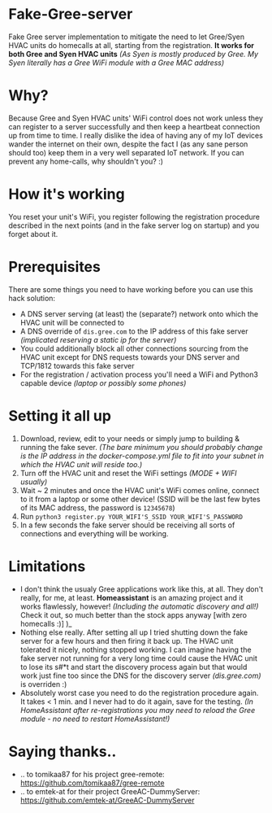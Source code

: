 # Fake-Gree-server
Fake Gree server implementation to mitigate the need to let Gree/Syen HVAC units do homecalls at all, starting from the registration.
**It works for both Gree and Syen HVAC units** _(As Syen is mostly produced by Gree. My Syen literally has a Gree WiFi module with a Gree MAC address)_

# Why?
Because Gree and Syen HVAC units' WiFi control does not work unless they can register to a server successfully and then keep a heartbeat connection up from time to time. I really dislike the idea of having any of my IoT devices wander the internet on their own, despite the fact I (as any sane person should too) keep them in a very well separated IoT network. If you can prevent any home-calls, why shouldn't you? :)

# How it's working
You reset your unit's WiFi, you register following the registration procedure described in the next points (and in the fake server log on startup) and you forget about it.

# Prerequisites
There are some things you need to have working before you can use this hack solution:
* A DNS server serving (at least) the (separate?) network onto which the HVAC unit will be connected to
* A DNS override of `dis.gree.com` to the IP address of this fake server _(implicated reserving a static ip for the server)_
* You could additionally block all other connections sourcing from the HVAC unit except for DNS requests towards your DNS server and TCP/1812 towards this fake server
* For the registration / activation process you'll need a WiFi and Python3 capable device _(laptop or possibly some phones)_

# Setting it all up
1. Download, review, edit to your needs or simply jump to building & running the fake sever. _(The bare minimum you should probably change is the IP address in the docker-compose.yml file to fit into your subnet in which the HVAC unit will reside too.)_
2. Turn off the HVAC unit and reset the WiFi settings _(MODE + WIFI usually)_
3. Wait ~ 2 minutes and once the HVAC unit's WiFi comes online, connect to it from a laptop or some other device! (SSID will be the last few bytes of its MAC address, the password is `12345678`)
4. Run `python3 register.py YOUR_WIFI'S_SSID YOUR_WIFI'S_PASSWORD`
5. In a few seconds the fake server should be receiving all sorts of connections and everything will be working.

# Limitations
* I don't think the usualy Gree applications work like this, at all. They don't really, for me, at least. **Homeassistant** is an amazing project and it works flawlessly, however! _(Including the automatic discovery and all!)_ Check it out, so much better than the stock apps anyway [with zero homecalls :)] )_
* Nothing else really. After setting all up I tried shutting down the fake server for a few hours and then firing it back up. The HVAC unit tolerated it nicely, nothing stopped working. I can imagine having the fake server not running for a very long time could cause the HVAC unit to lose its s#*t and start the discovery process again but that would work just fine too since the DNS for the discovery server _(dis.gree.com)_ is overriden :)
* Absolutely worst case you need to do the registration procedure again. It takes < 1 min. and I never had to do it again, save for the testing. _(In HomeAssistant after re-registrations you may need to reload the Gree module - no need to restart HomeAssistant!)_

# Saying thanks..
* .. to tomikaa87 for his project gree-remote: https://github.com/tomikaa87/gree-remote
* .. to emtek-at for their project GreeAC-DummyServer: https://github.com/emtek-at/GreeAC-DummyServer
